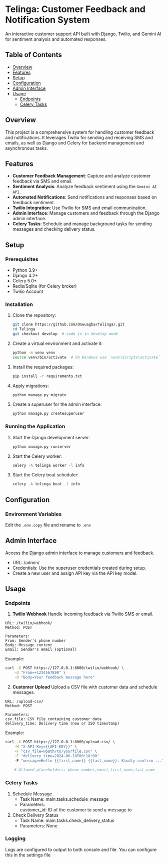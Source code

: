 
# Telinga: Customer Feedback and Notification System
An interactive customer support API built with Django, Twilio, and Gemini AI for sentiment analysis and automated responses.

## Table of Contents

- [Overview](#overview)
- [Features](#features)
- [Setup](#setup)
- [Configuration](#configuration)
- [Admin Interface](#admin-interface)
- [Usage](#usage)
  - [Endpoints](#endpoints)
  - [Celery Tasks](#celery-tasks)

## Overview

This project is a comprehensive system for handling customer feedback and notifications. It leverages Twilio for sending and receiving SMS and emails, as well as Django and Celery for backend management and asynchronous tasks.

## Features

- **Customer Feedback Management**: Capture and analyze customer feedback via SMS and email.
- **Sentiment Analysis**: Analyze feedback sentiment using the `Gemini AI API`.
- **Automated Notifications**: Send notifications and responses based on feedback sentiment.
- **Twilio Integration**: Use Twilio for SMS and email communication.
- **Admin Interface**: Manage customers and feedback through the Django admin interface.
- **Celery Tasks**: Schedule and manage background tasks for sending messages and checking delivery status.

## Setup

### Prerequisites

- Python 3.9+
- Django 4.2+
- Celery 5.0+
- Redis/Sqlite (for Celery broker)
- Twilio Account

### Installation

1. Clone the repository:
    ```sh
    git clone https://github.com/Onwuagba/Telinga/.git
    cd Telinga
    git checkout develop  # code is in develop mode
    ```

2. Create a virtual environment and activate it:
    ```sh
    python -m venv venv
    source venv/bin/activate  # On Windows use `venv\Scripts\activate`
    ```

3. Install the required packages:
    ```sh
    pip install -r requirements.txt
    ```

4. Apply migrations:
    ```sh
    python manage.py migrate
    ```

5. Create a superuser for the admin interface:
    ```sh
    python manage.py createsuperuser
    ```

### Running the Application

1. Start the Django development server:
    ```sh
    python manage.py runserver
    ```

2. Start the Celery worker:
    ```sh
    celery -A telinga worker -l info
    ```

3. Start the Celery beat scheduler:
    ```sh
    celery -A telinga beat -l info
    ```

## Configuration

### Environment Variables

Edit the `.env.copy` file and rename to `.env`

## Admin Interface
Access the Django admin interface to manage customers and feedback.

- URL: /admin/
- Credentials: Use the superuser credentials created during setup.
- Create a new user and assign API key via the API key model.


## Usage
### Endpoints
1. **Twilio Webhook**
Handle incoming feedback via Twilio SMS or email.

```
URL: /twilio/webhook/
Method: POST

Parameters:
From: Sender's phone number
Body: Message content
Email: Sender's email (optional)
```
Example:
```sh
curl -X POST https://127.0.0.1:8000/twilio/webhook/ \
    -d "From=+1234567890" \
    -d "Body=Your feedback message here"
```

2. **Customer Upload**
Upload a CSV file with customer data and schedule messages.

```
URL: /upload-csv/
Method: POST

Parameters:
csv_file: CSV file containing customer data
delivery_time: Delivery time (now or ISO timestamp)
```
Example:
```sh
curl -X POST https://127.0.0.1:8000/upload-csv/ \
    -H "X-API-Key={{API-KEY}}" \
    -F "csv_file=@path/to/yourfile.csv" \
    -F "delivery_time=2024-06-18T00:18:00"
    -F "message=Hello {{first_name}} {{last_name}}. Kindly confirm ..." # with placeholders.
    
    # Allowed placeholders: phone_number,email,first_name,last_name
```

### Celery Tasks
1. Schedule Message
    - Task Name: main.tasks.schedule_message
    - Parameters: <br> customer_id: ID of the customer to send a message to
2. Check Delivery Status
    - Task Name: main.tasks.check_delivery_status
    - Parameters: None

### Logging
Logs are configured to output to both console and file. You can configure this in the settings file
